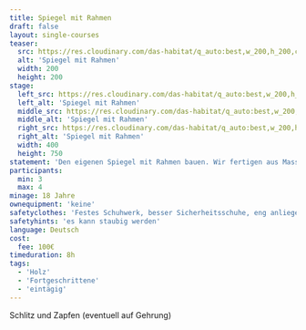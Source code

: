 ```yaml
---
title: Spiegel mit Rahmen
draft: false
layout: single-courses
teaser:
  src: https://res.cloudinary.com/das-habitat/q_auto:best,w_200,h_200,c_fill,f_auto,dpr_auto/v1588772128/kurse/spiegelmitrahmen_xoigym.jpg
  alt: 'Spiegel mit Rahmen'
  width: 200
  height: 200
stage:
  left_src: https://res.cloudinary.com/das-habitat/q_auto:best,w_200,h_200,c_fill,f_auto,dpr_auto/v1588772128/kurse/spiegelmitrahmen_xoigym.jpg
  left_alt: 'Spiegel mit Rahmen'
  middle_src: https://res.cloudinary.com/das-habitat/q_auto:best,w_200,h_200,c_fill,f_auto,dpr_auto/v1588772128/kurse/spiegelmitrahmen_xoigym.jpg
  middle_alt: 'Spiegel mit Rahmen'
  right_src: https://res.cloudinary.com/das-habitat/q_auto:best,w_200,h_200,c_fill,f_auto,dpr_auto/v1588772128/kurse/spiegelmitrahmen_xoigym.jpg
  right_alt: 'Spiegel mit Rahmen'
  width: 400
  height: 750
statement: 'Den eigenen Spiegel mit Rahmen bauen. Wir fertigen aus Massivholz mit Schlitz und Zapfen den Rahmen für deinen Spiegel. Nach der Verleimung und dem letzten Schliff darf die Holzoberfläche gestaltet werden.'
participants:
  min: 3
  max: 4
minage: 18 Jahre
ownequipment: 'keine'
safetyclothes: 'Festes Schuhwerk, besser Sicherheitsschuhe, eng anliegende Kleidung, Haarbedeckung'
safetyhints: 'es kann staubig werden'
language: Deutsch
cost:
  fee: 100€
timeduration: 8h
tags:
  - 'Holz'
  - 'Fortgeschrittene'
  - 'eintägig'
---
```

Schlitz und Zapfen (eventuell auf Gehrung)
